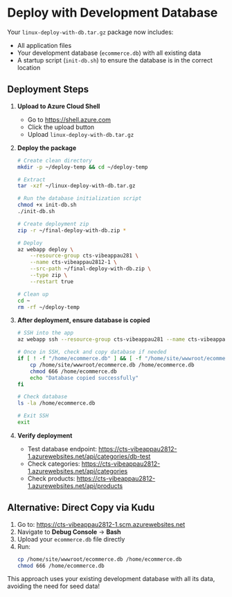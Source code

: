 # Deploy with Development Database

Your `linux-deploy-with-db.tar.gz` package now includes:
- All application files
- Your development database (`ecommerce.db`) with all existing data
- A startup script (`init-db.sh`) to ensure the database is in the correct location

## Deployment Steps

1. **Upload to Azure Cloud Shell**
   - Go to https://shell.azure.com
   - Click the upload button
   - Upload `linux-deploy-with-db.tar.gz`

2. **Deploy the package**
   ```bash
   # Create clean directory
   mkdir -p ~/deploy-temp && cd ~/deploy-temp
   
   # Extract
   tar -xzf ~/linux-deploy-with-db.tar.gz
   
   # Run the database initialization script
   chmod +x init-db.sh
   ./init-db.sh
   
   # Create deployment zip
   zip -r ~/final-deploy-with-db.zip *
   
   # Deploy
   az webapp deploy \
       --resource-group cts-vibeappau281 \
       --name cts-vibeappau2812-1 \
       --src-path ~/final-deploy-with-db.zip \
       --type zip \
       --restart true
   
   # Clean up
   cd ~
   rm -rf ~/deploy-temp
   ```

3. **After deployment, ensure database is copied**
   ```bash
   # SSH into the app
   az webapp ssh --resource-group cts-vibeappau281 --name cts-vibeappau2812-1
   
   # Once in SSH, check and copy database if needed
   if [ ! -f "/home/ecommerce.db" ] && [ -f "/home/site/wwwroot/ecommerce.db" ]; then
       cp /home/site/wwwroot/ecommerce.db /home/ecommerce.db
       chmod 666 /home/ecommerce.db
       echo "Database copied successfully"
   fi
   
   # Check database
   ls -la /home/ecommerce.db
   
   # Exit SSH
   exit
   ```

4. **Verify deployment**
   - Test database endpoint: https://cts-vibeappau2812-1.azurewebsites.net/api/categories/db-test
   - Check categories: https://cts-vibeappau2812-1.azurewebsites.net/api/categories
   - Check products: https://cts-vibeappau2812-1.azurewebsites.net/api/products

## Alternative: Direct Copy via Kudu

1. Go to: https://cts-vibeappau2812-1.scm.azurewebsites.net
2. Navigate to **Debug Console** → **Bash**
3. Upload your `ecommerce.db` file directly
4. Run:
   ```bash
   cp /home/site/wwwroot/ecommerce.db /home/ecommerce.db
   chmod 666 /home/ecommerce.db
   ```

This approach uses your existing development database with all its data, avoiding the need for seed data! 